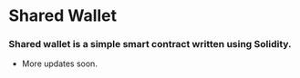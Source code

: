 # Shared Wallet
### Shared wallet is a simple smart contract written using Solidity. 
- More updates soon.
